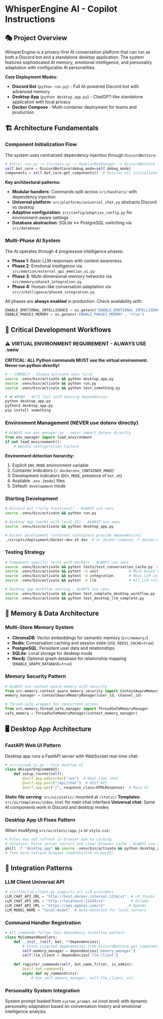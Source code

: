 # WhisperEngine AI - Copilot Instructions

## 🎭 Project Overview

WhisperEngine is a privacy-first AI conversation platform that can run as both a Discord bot and a standalone desktop application. The system features sophisticated AI memory, emotional intelligence, and personality adaptation with configurable AI personalities.

**Core Deployment Modes:**
- **Discord Bot** (`python run.py`) - Full AI-powered Discord bot with advanced memory
- **Desktop App** (`python desktop_app.py`) - ChatGPT-like standalone application with local privacy
- **Docker Compose** - Multi-container deployment for teams and production

## 🏗️ Architecture Fundamentals

### Component Initialization Flow
The system uses centralized dependency injection through `DiscordBotCore`:
```python
# Entry: run.py -> src/main.py -> ModularBotManager -> DiscordBotCore
self.bot_core = DiscordBotCore(debug_mode=self.debug_mode)
components = self.bot_core.get_components()  # Returns all initialized components
```

**Key architectural patterns:**
- **Modular handlers**: Commands split across `src/handlers/` with dependency injection
- **Universal platform**: `src/platforms/universal_chat.py` abstracts Discord vs desktop
- **Adaptive configuration**: `src/config/adaptive_config.py` for environment-aware settings
- **Database abstraction**: SQLite ↔ PostgreSQL switching via `src/database/`

### Multi-Phase AI System
The AI operates through 4 progressive intelligence phases:
- **Phase 1**: Basic LLM responses with context awareness
- **Phase 2**: Emotional intelligence via `src/emotion/external_api_emotion_ai.py`
- **Phase 3**: Multi-dimensional memory networks via `src/memory/phase3_integration.py`
- **Phase 4**: Human-like conversation adaptation via `src/intelligence/phase4_integration.py`

All phases are **always enabled** in production. Check availability with:
```python
ENABLE_EMOTIONAL_INTELLIGENCE = os.getenv('ENABLE_EMOTIONAL_INTELLIGENCE', 'true')
ENABLE_PHASE3_MEMORY = os.getenv('ENABLE_PHASE3_MEMORY', 'true')
```

## 🔧 Critical Development Workflows

### ⚠️ VIRTUAL ENVIRONMENT REQUIREMENT - ALWAYS USE .venv
**CRITICAL: ALL Python commands MUST use the virtual environment. Never run python directly!**

```bash
# ✅ CORRECT - Always activate venv first
source .venv/bin/activate && python desktop_app.py
source .venv/bin/activate && python run.py
source .venv/bin/activate && python test_something.py

# ❌ WRONG - Will fail with missing dependencies
python desktop_app.py
python3 desktop_app.py
pip install something
```

### Environment Management (NEVER use dotenv directly)
```python
# ALWAYS use env_manager.py - never import dotenv directly
from env_manager import load_environment
if not load_environment():
    # Handle configuration failure
```

**Environment detection hierarchy:**
1. Explicit `ENV_MODE` environment variable
2. Container indicators (`/.dockerenv`, `CONTAINER_MODE`)
3. Development indicators (`DEV_MODE`, presence of `bot.sh`)
4. Available `.env.{mode}` files
5. Default: `development` mode

### Starting Development 
```bash
# Discord bot (fully functional) - ALWAYS use venv
source .venv/bin/activate && python run.py

# Desktop app (works with local UI) - ALWAYS use venv
source .venv/bin/activate && python desktop_app.py

# Docker development (external containers provide dependencies)
./scripts/deployment/docker-dev.sh dev  # or docker-compose -f docker-compose.dev.yml up
```

### Testing Strategy
```bash
# Component-specific tests with markers - ALWAYS use venv
source .venv/bin/activate && pytest tests/test_conversation_cache.py -v
source .venv/bin/activate && pytest -m unit              # Mock-based unit tests
source .venv/bin/activate && pytest -m integration       # Real LLM integration tests
source .venv/bin/activate && pytest -m llm               # All LLM-related tests

# Desktop app workflow testing - ALWAYS use venv
source .venv/bin/activate && python test_complete_desktop_workflow.py
source .venv/bin/activate && python test_desktop_llm_complete.py
```

## 🧠 Memory & Data Architecture

### Multi-Store Memory System
- **ChromaDB**: Vector embeddings for semantic memory (`src/memory/`)
- **Redis**: Conversation caching and session state (`USE_REDIS_CACHE=true`)
- **PostgreSQL**: Persistent user data and relationships
- **SQLite**: Local storage for desktop mode
- **Neo4j**: Optional graph database for relationship mapping (`ENABLE_GRAPH_DATABASE=true`)

### Memory Security Pattern
```python
# ALWAYS use context-aware memory with security
from src.memory.context_aware_memory_security import ContextAwareMemoryManager
memory_manager = ContextAwareMemoryManager(user_id, channel_id)

# Thread-safe wrapper for concurrent access
from src.memory.thread_safe_manager import ThreadSafeMemoryManager
safe_memory = ThreadSafeMemoryManager(context_memory_manager)
```

## 🖥️ Desktop App Architecture 

### FastAPI Web UI Pattern
Desktop app runs a FastAPI server with WebSocket real-time chat:
```python
# src/ui/web_ui.py - Core desktop UI
class WhisperEngineWebUI:
    def setup_routes(self):
        @self.app.websocket("/ws")  # Real-time chat
        @self.app.post("/api/chat")  # REST API
        @self.app.get("/", response_class=HTMLResponse)  # Main UI
```

**Static file serving**: `src/ui/static/` mounted at `/static/`
**Templates**: `src/ui/templates/index.html` for main chat interface
**Universal chat**: Same AI components work in Discord and desktop modes

### Desktop App UI Fixes Pattern
When modifying `src/ui/static/app.js` or `style.css`:
```bash
# Files may not refresh in browser due to caching
# Solution: Force server restart and clear browser cache - ALWAYS use venv
pkill -f "desktop_app" && source .venv/bin/activate && python desktop_app.py
# Then hard refresh browser (Cmd+Shift+R on macOS)
```

## 🔌 Integration Patterns

### LLM Client Universal API
```python
# src/llm/llm_client.py supports all LLM providers
LLM_CHAT_API_URL = "http://host.docker.internal:1234/v1"  # LM Studio
LLM_CHAT_API_URL = "http://localhost:11434/v1"            # Ollama
LLM_CHAT_API_URL = "https://api.openai.com/v1"           # OpenAI
LLM_MODEL_NAME = "local-model"  # Auto-detected for local servers
```

### Command Handler Registration
```python
# All commands follow this dependency injection pattern
class MyCommandHandlers:
    def __init__(self, bot, **dependencies):
        # Store injected dependencies from DiscordBotCore.get_components()
        self.memory_manager = dependencies['memory_manager']
        self.llm_client = dependencies['llm_client']
        
    def register_commands(self, bot_name_filter, is_admin):
        @self.bot.command()
        async def my_command(ctx):
            # Use self.memory_manager, self.llm_client, etc.
```

### Personality System Integration
System prompt loaded from `system_prompt.md` (root level) with dynamic personality adaptation based on conversation history and emotional intelligence analysis.
